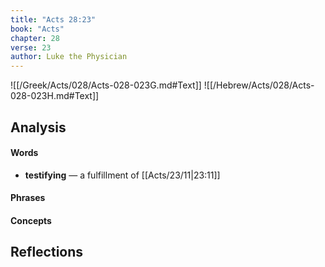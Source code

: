 ```yaml
---
title: "Acts 28:23"
book: "Acts"
chapter: 28
verse: 23
author: Luke the Physician
---
```

![[/Greek/Acts/028/Acts-028-023G.md#Text]]
![[/Hebrew/Acts/028/Acts-028-023H.md#Text]]

## Analysis

#### Words
- **testifying** — a fulfillment of [[Acts/23/11|23:11]]

#### Phrases

#### Concepts

## Reflections
